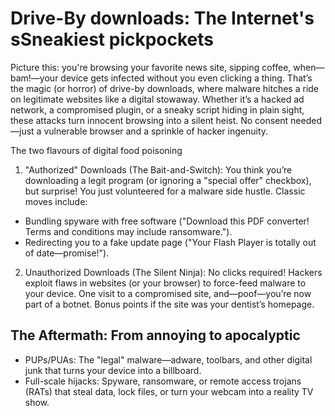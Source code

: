 # Drive-By downloads: The Internet's sSneakiest pickpockets

Picture this: you're browsing your favorite news site, sipping coffee, when—bam!—your device gets infected without you even clicking a thing. That’s the magic (or horror) of drive-by downloads, where malware hitches a ride on legitimate websites like a digital stowaway. Whether it’s a hacked ad network, a compromised plugin, or a sneaky script hiding in plain sight, these attacks turn innocent browsing into a silent heist. No consent needed—just a vulnerable browser and a sprinkle of hacker ingenuity.

The two flavours of digital food poisoning

1. "Authorized" Downloads (The Bait-and-Switch): You think you’re downloading a legit program (or ignoring a "special offer" checkbox), but surprise! You just volunteered for a malware side hustle. Classic moves include:

* Bundling spyware with free software ("Download this PDF converter! Terms and conditions may include ransomware.").
* Redirecting you to a fake update page ("Your Flash Player is totally out of date—promise!").

2. Unauthorized Downloads (The Silent Ninja): No clicks required! Hackers exploit flaws in websites (or your browser) to force-feed malware to your device. One visit to a compromised site, and—poof—you’re now part of a botnet. Bonus points if the site was your dentist’s homepage.

## The Aftermath: From annoying to apocalyptic

* PUPs/PUAs: The "legal" malware—adware, toolbars, and other digital junk that turns your device into a billboard.
* Full-scale hijacks: Spyware, ransomware, or remote access trojans (RATs) that steal data, lock files, or turn your webcam into a reality TV show.
